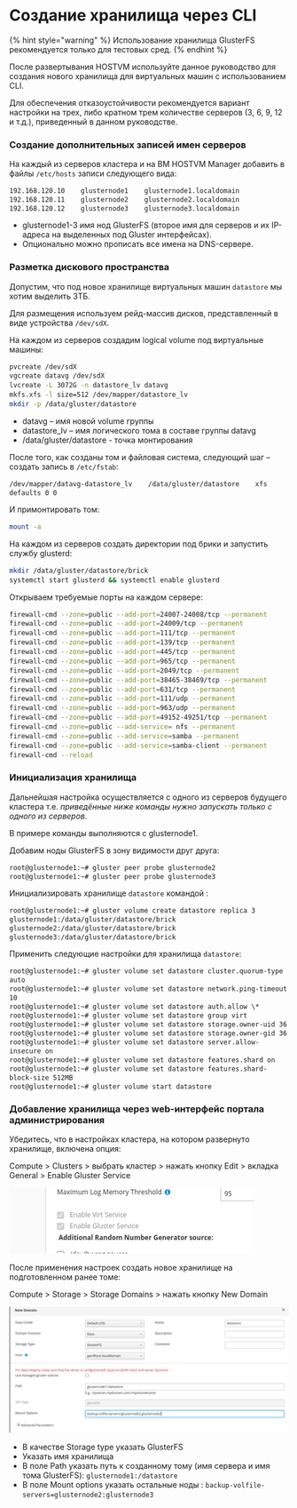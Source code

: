 # Создание хранилища через CLI

{% hint style="warning" %}
Использование хранилища GlusterFS рекомендуется только для тестовых сред.
{% endhint %}

После развертывания HOSTVM используйте данное руководство для создания нового хранилища для виртуальных машин с использованием CLI.

Для обеспечения отказоустойчивости рекомендуется вариант настройки на трех, либо кратном трем количестве серверов (3, 6, 9, 12 и т.д.), приведенный в данном руководстве.

### Создание дополнительных записей имен серверов

На каждый из серверов кластера и на ВМ HOSTVM Manager добавить в файлы `/etc/hosts` записи следующего вида:

```
192.168.120.10    glusternode1    glusternode1.localdomain
192.168.120.11    glusternode2    glusternode2.localdomain
192.168.120.12    glusternode3    glusternode3.localdomain
```

* glusternode1-3 имя нод GlusterFS (второе имя для серверов и их IP-адреса на выделенных под Gluster интерфейсах).
* Опционально можно прописать все имена на DNS-сервере.

### Разметка дискового пространства

Допустим, что под новое хранилище виртуальных машин `datastore` мы хотим выделить 3ТБ.

Для размещения используем рейд-массив дисков, представленный в виде устройства `/dev/sdX`.

На каждом из серверов создадим logical volume под виртуальные машины:

```bash
pvcreate /dev/sdX
vgcreate datavg /dev/sdX
lvcreate -L 3072G -n datastore_lv datavg
mkfs.xfs -l size=512 /dev/mapper/datastore_lv
mkdir -p /data/gluster/datastore
```

* datavg – имя новой volume группы
* datastore\_lv – имя логического тома в составе группы datavg
* /data/gluster/datastore - точка монтирования

После того, как созданы том и файловая система, следующий шаг – создать запись в `/etc/fstab`:

```
/dev/mapper/datavg-datastore_lv    /data/gluster/datastore    xfs    defaults 0 0
```

И примонтировать том:

```bash
mount -a
```

На каждом из серверов создать директории под брики и запустить службу glusterd:

```bash
mkdir /data/gluster/datastore/brick
systemctl start glusterd && systemctl enable glusterd
```

Открываем требуемые порты на каждом сервере:

```bash
firewall-cmd --zone=public --add-port=24007-24008/tcp --permanent
firewall-cmd --zone=public --add-port=24009/tcp --permanent
firewall-cmd --zone=public --add-port=111/tcp --permanent
firewall-cmd --zone=public --add-port=139/tcp --permanent
firewall-cmd --zone=public --add-port=445/tcp --permanent
firewall-cmd --zone=public --add-port=965/tcp --permanent
firewall-cmd --zone=public --add-port=2049/tcp --permanent
firewall-cmd --zone=public --add-port=38465-38469/tcp --permanent
firewall-cmd --zone=public --add-port=631/tcp --permanent
firewall-cmd --zone=public --add-port=111/udp --permanent
firewall-cmd --zone=public --add-port=963/udp --permanent
firewall-cmd --zone=public --add-port=49152-49251/tcp --permanent
firewall-cmd --zone=public --add-service= nfs --permanent
firewall-cmd --zone=public --add-service=samba --permanent
firewall-cmd --zone=public --add-service=samba-client --permanent
firewall-cmd --reload
```

### Инициализация хранилища

Дальнейшая настройка осуществляется с одного из серверов будущего кластера т.е. _приведённые ниже команды нужно запускать только с одного из серверов_.

В примере команды выполняются с glusternode1.

Добавим ноды GlusterFS в зону видимости друг друга:

```
root@glusternode1:~# gluster peer probe glusternode2
root@glusternode1:~# gluster peer probe glusternode3
```

Инициализировать хранилище `datastore` командой :

```
root@glusternode1:~# gluster volume create datastore replica 3 glusternode1:/data/gluster/datastore/brick glusternode2:/data/gluster/datastore/brick glusternode3:/data/gluster/datastore/brick
```

Применить следующие настройки для хранилища `datastore`:

```
root@glusternode1:~# gluster volume set datastore cluster.quorum-type auto
root@glusternode1:~# gluster volume set datastore network.ping-timeout 10
root@glusternode1:~# gluster volume set datastore auth.allow \*
root@glusternode1:~# gluster volume set datastore group virt
root@glusternode1:~# gluster volume set datastore storage.owner-uid 36
root@glusternode1:~# gluster volume set datastore storage.owner-gid 36
root@glusternode1:~# gluster volume set datastore server.allow-insecure on
root@glusternode1:~# gluster volume set datastore features.shard on
root@glusternode1:~# gluster volume set datastore features.shard-block-size 512MB
root@glusternode1:~# gluster volume start datastore
```

### Добавление хранилища через web-интерфейс портала администрирования

Убедитесь, что в настройках кластера, на котором развернуто хранилище, включена опция:

Compute > Clusters > выбрать кластер > нажать кнопку Edit > вкладка General > Enable Gluster Service

![](../../../../.gitbook/assets/sds_img01.png)

После применения настроек создать новое хранилище на подготовленном ранее томе:

Compute > Storage > Storage Domains > нажать кнопку New Domain

![](../../../../.gitbook/assets/sds_img02.png)

* В качестве Storage type указать GlusterFS
* Указать имя хранилища
* В поле Path указать путь к созданному тому (имя сервера и имя тома GlusterFS): `glusternode1:/datastore`
* В поле Mount options указать остальные ноды : `backup-volfile-servers=glusternode2:glusternode3`
